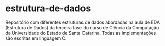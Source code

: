 # estrutura-de-dados
Repositório com diferentes estruturas de dados abordadas na aula de EDA (Estrutura de Dados) da terceira fase do curso de Ciência da Computação da Universidade do Estado de Santa Catarina.
Todas as implementações são escritas em linguagem C.

